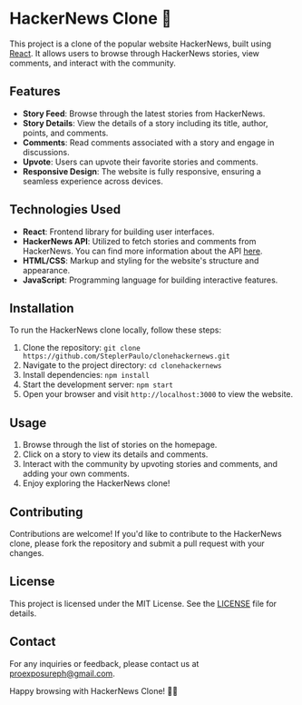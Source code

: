 # HackerNews Clone 📰
 
This project is a clone of the popular website HackerNews, built using [React](https://reactjs.org/). It allows users to browse through HackerNews stories, view comments, and interact with the community.

## Features

- **Story Feed**: Browse through the latest stories from HackerNews.
- **Story Details**: View the details of a story including its title, author, points, and comments.
- **Comments**: Read comments associated with a story and engage in discussions.
- **Upvote**: Users can upvote their favorite stories and comments.
- **Responsive Design**: The website is fully responsive, ensuring a seamless experience across devices.

## Technologies Used

- **React**: Frontend library for building user interfaces.
- **HackerNews API**: Utilized to fetch stories and comments from HackerNews. You can find more information about the API [here](https://hn.algolia.com/api).
- **HTML/CSS**: Markup and styling for the website's structure and appearance.
- **JavaScript**: Programming language for building interactive features.

## Installation

To run the HackerNews clone locally, follow these steps:

1. Clone the repository: `git clone https://github.com/SteplerPaulo/clonehackernews.git`
2. Navigate to the project directory: `cd clonehackernews`
3. Install dependencies: `npm install`
4. Start the development server: `npm start`
5. Open your browser and visit `http://localhost:3000` to view the website.

## Usage

1. Browse through the list of stories on the homepage.
2. Click on a story to view its details and comments.
3. Interact with the community by upvoting stories and comments, and adding your own comments.
4. Enjoy exploring the HackerNews clone!

## Contributing

Contributions are welcome! If you'd like to contribute to the HackerNews clone, please fork the repository and submit a pull request with your changes.

## License

This project is licensed under the MIT License. See the [LICENSE](LICENSE) file for details.

## Contact

For any inquiries or feedback, please contact us at [proexposureph@gmail.com](mailto:proexposureph@gmail.com).

Happy browsing with HackerNews Clone! 🚀📰
